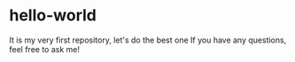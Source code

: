 # hello-world
It is my very first repository, let's do the best one
If you have any questions, feel free to ask me!
